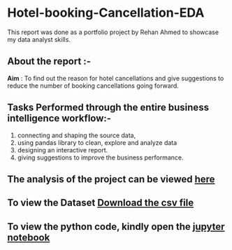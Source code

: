 # Hotel-booking-Cancellation-EDA

This report was done as a portfolio project by Rehan Ahmed to showcase my data analyst skills.


## About the report :-
**Aim** : To find out the reason for hotel cancellations and give suggestions to reduce the number of booking cancellations going forward.


## Tasks Performed through the entire business intelligence workflow:-
1) connecting and shaping the source data,
2) using pandas library to clean, explore and analyze data
3) designing an interactive report.
4) giving suggestions to improve the business performance.


## The analysis of the project can be viewed [here](https://github.com/rehanahmed23/Hotel-booking-Cancellation-EDA/blob/main/Hotel_Booking_Cancellations_Project.pdf)


## To view the Dataset [Download the csv file](https://github.com/rehanahmed23/Hotel-booking-Cancellation-EDA/blob/main/hotel.csv)

## To view the python code, kindly open the [jupyter notebook](https://github.com/rehanahmed23/Hotel-booking-Cancellation-EDA/blob/main/Hotel_Booking_Cancellations_Project.ipynb)

